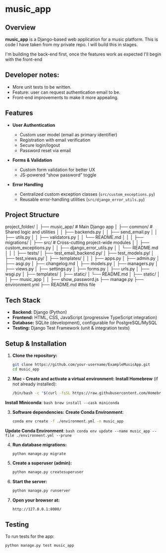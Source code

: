 # music_app

## Overview

**music_app** is a Django-based web application for a music platform. This is code I have taken from my private repo. I will build this in stages.

I'm building the back-end first, once the features work as expected I'll begin with the front-end

## Developer notes:
- More unit tests to be written.
- Feature: user can request authentication email to be.
- Front-end improvements to make it more appealing.

## Features

- **User Authentication**
  - Custom user model (email as primary identifier)
  - Registration with email verification
  - Secure login/logout
  - Password reset via email

- **Forms & Validation**
  - Custom form validation for better UX
  - JS-powered “show password” toggle

- **Error Handling**
  - Centralized custom exception classes (`src/custom_exceptions.py`)
  - Reusable error-handling utilities (`src/django_error_utils.py`)

## Project Structure
project_folder/
│
├── music_app/                  # Main Django app
│   ├── common/                 # Shared logic and utilities
│   │   ├── backends.py
│   │   ├── send_email.py
│   │   ├── utils.py
│   │   ├── validators.py
│   │   └── README.md
│   │
│   ├── migrations/
│   ├── src/                    # Cross-cutting project-wide modules
│   │   ├── custom_exceptions.py
│   │   ├── django_error_utils.py
│   │   └── README.md
│   │
│   ├── tests/
│       ├── test_email_backend.py/
│       ├── test_models.py/
│       ├── test_views.py/
│   ├── templates/
│   │
│   ├── apps.py
│   ├── admin.py
│   ├── asgi.py
│   ├── changelog.md
│   ├── models.py
│   ├── managers.py
│   ├── views.py
│   ├── settings.py
│   ├── forms.py
│   ├── urls.py
│   ├── wsgi.py
│   ├── templates/
│   ├── static/
│   └── README.md
│   ├── static/
│   │   ├── music_app
│   │       ├── show_password.js
├── manage.py
├── environment.yml
├── README.md #this file


## Tech Stack

- **Backend:** Django (Python)
- **Frontend:** HTML, CSS, JavaScript (progressive TypeScript integration)
- **Database:** SQLite (development), configurable for PostgreSQL/MySQL
- **Testing:** Django Test Framework (unit & integration tests)

## Setup & Installation

1. **Clone the repository:**
    ```sh
    git clone https://github.com/your-username/ExampleMusicApp.git
    cd music_app
    ```

2. **Mac - Create and activate a virtual environment:**
**Install Homebrew** (if not already installed):
    ```bash
    /bin/bash -c "$(curl -fsSL https://raw.githubusercontent.com/Homebrew/install/HEAD/install.sh)"
    ```

**Install Miniconda**:
    ```bash
    brew install --cask miniconda
    ```

3. **Software dependencies:**
**Create Conda Environment**:
    ```bash
    conda env create -f ./environment.yml -n music_app
    ```
**Update Conda Environment**:
    ```bash
    conda env update --name music_app --file ./environment.yml --prune
    ```

4. **Run database migrations:**
    ```sh
    python manage.py migrate
    ```

5. **Create a superuser (admin):**
    ```sh
    python manage.py createsuperuser
    ```

6. **Start the server:**
    ```sh
    python manage.py runserver
    ```

7. **Open your browser at:**
    ```
    http://127.0.0.1:8000/
    ```

## Testing

To run tests for the app:

```sh
python manage.py test music_app